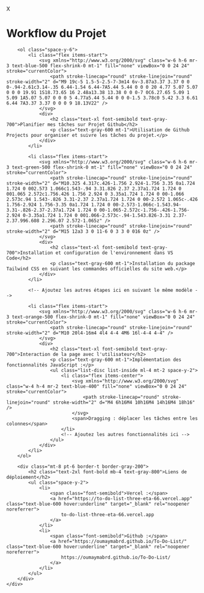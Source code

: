 X<!DOCTYPE html>
<html lang="fr">
<head>
    <meta charset="UTF-8">
    <meta name="viewport" content="width=device-width, initial-scale=1.0">
    <title>Workflow du Projet</title>
    <script src="https://cdn.tailwindcss.com"></script>
</head>
<body class="bg-gray-100">
    <div class="max-w-3xl mx-auto p-6 bg-white rounded-lg shadow-lg mt-10">
        <h1 class="text-3xl font-bold mb-6 text-center text-gray-800">Workflow du Projet</h1>
        
        <ol class="space-y-6">
            <li class="flex items-start">
                <svg xmlns="http://www.w3.org/2000/svg" class="w-6 h-6 mr-3 text-blue-500 flex-shrink-0 mt-1" fill="none" viewBox="0 0 24 24" stroke="currentColor">
                    <path stroke-linecap="round" stroke-linejoin="round" stroke-width="2" d="M9 19c-5 1.5-5-2.5-7-3m14 6v-3.87a3.37 3.37 0 0 0-.94-2.61c3.14-.35 6.44-1.54 6.44-7A5.44 5.44 0 0 0 20 4.77 5.07 5.07 0 0 0 19.91 1S18.73.65 16 2.48a13.38 13.38 0 0 0-7 0C6.27.65 5.09 1 5.09 1A5.07 5.07 0 0 0 5 4.77a5.44 5.44 0 0 0-1.5 3.78c0 5.42 3.3 6.61 6.44 7A3.37 3.37 0 0 0 9 18.13V22" />
                </svg>
                <div>
                    <h2 class="text-xl font-semibold text-gray-700">Planifier mes tâches sur Projet Github</h2>
                    <p class="text-gray-600 mt-1">Utilisation de Github Projects pour organiser et suivre les tâches du projet.</p>
                </div>
            </li>

            <li class="flex items-start">
                <svg xmlns="http://www.w3.org/2000/svg" class="w-6 h-6 mr-3 text-green-500 flex-shrink-0 mt-1" fill="none" viewBox="0 0 24 24" stroke="currentColor">
                    <path stroke-linecap="round" stroke-linejoin="round" stroke-width="2" d="M10.325 4.317c.426-1.756 2.924-1.756 3.35 0a1.724 1.724 0 002.573 1.066c1.543-.94 3.31.826 2.37 2.37a1.724 1.724 0 001.065 2.572c1.756.426 1.756 2.924 0 3.35a1.724 1.724 0 00-1.066 2.573c.94 1.543-.826 3.31-2.37 2.37a1.724 1.724 0 00-2.572 1.065c-.426 1.756-2.924 1.756-3.35 0a1.724 1.724 0 00-2.573-1.066c-1.543.94-3.31-.826-2.37-2.37a1.724 1.724 0 00-1.065-2.572c-1.756-.426-1.756-2.924 0-3.35a1.724 1.724 0 001.066-2.573c-.94-1.543.826-3.31 2.37-2.37.996.608 2.296.07 2.572-1.065z" />
                    <path stroke-linecap="round" stroke-linejoin="round" stroke-width="2" d="M15 12a3 3 0 11-6 0 3 3 0 016 0z" />
                </svg>
                <div>
                    <h2 class="text-xl font-semibold text-gray-700">Installation et configuration de l'environnement dans VS Code</h2>
                    <p class="text-gray-600 mt-1">Installation du package Tailwind CSS en suivant les commandes officielles du site web.</p>
                </div>
            </li>

            <!-- Ajoutez les autres étapes ici en suivant le même modèle -->

            <li class="flex items-start">
                <svg xmlns="http://www.w3.org/2000/svg" class="w-6 h-6 mr-3 text-orange-500 flex-shrink-0 mt-1" fill="none" viewBox="0 0 24 24" stroke="currentColor">
                    <path stroke-linecap="round" stroke-linejoin="round" stroke-width="2" d="M10 20l4-16m4 4l4 4-4 4M6 16l-4-4 4-4" />
                </svg>
                <div>
                    <h2 class="text-xl font-semibold text-gray-700">Interaction de la page avec l'utilisateur</h2>
                    <p class="text-gray-600 mt-1">Implémentation des fonctionnalités JavaScript :</p>
                    <ul class="list-disc list-inside ml-4 mt-2 space-y-2">
                        <li class="flex items-center">
                            <svg xmlns="http://www.w3.org/2000/svg" class="w-4 h-4 mr-2 text-blue-400" fill="none" viewBox="0 0 24 24" stroke="currentColor">
                                <path stroke-linecap="round" stroke-linejoin="round" stroke-width="2" d="M4 6h16M4 10h16M4 14h16M4 18h16" />
                            </svg>
                            <span>Dragging : déplacer les tâches entre les colonnes</span>
                        </li>
                        <!-- Ajoutez les autres fonctionnalités ici -->
                    </ul>
                </div>
            </li>
        </ol>

        <div class="mt-8 pt-6 border-t border-gray-200">
            <h2 class="text-2xl font-bold mb-4 text-gray-800">Liens de déploiement</h2>
            <ul class="space-y-2">
                <li>
                    <span class="font-semibold">Vercel :</span>
                    <a href="https://to-do-list-three-eta-66.vercel.app" class="text-blue-600 hover:underline" target="_blank" rel="noopener noreferrer">
                        to-do-list-three-eta-66.vercel.app
                    </a>
                </li>
                <li>
                    <span class="font-semibold">Github :</span>
                    <a href="https://oumaymabrd.github.io/To-Do-List/" class="text-blue-600 hover:underline" target="_blank" rel="noopener noreferrer">
                        https://oumaymabrd.github.io/To-Do-List/
                    </a>
                </li>
            </ul>
        </div>
    </div>
</body>
</html>
 
